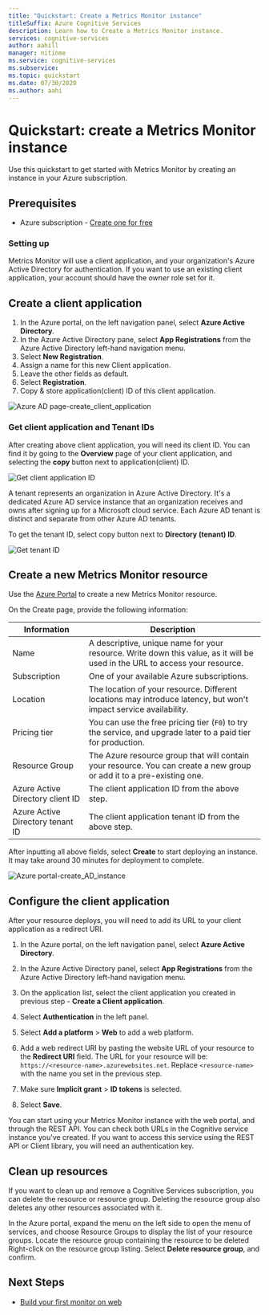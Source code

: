 ```yaml
---
title: "Quickstart: Create a Metrics Monitor instance" 
titleSuffix: Azure Cognitive Services
description: Learn how to Create a Metrics Monitor instance. 
services: cognitive-services
author: aahill
manager: nitinme
ms.service: cognitive-services
ms.subservice: 
ms.topic: quickstart
ms.date: 07/30/2020
ms.author: aahi
---
```


# Quickstart: create a Metrics Monitor instance

Use this quickstart to get started with Metrics Monitor by creating an instance in your Azure subscription.

## Prerequisites

* Azure subscription - [Create one for free](https://azure.microsoft.com/free/cognitive-services/)

### Setting up

Metrics Monitor will use a client application, and your organization's Azure Active Directory for authentication. If you want to use an existing client application, your account should have the *owner* role set for it.

## Create a client application

1. In the Azure portal, on the left navigation panel, select **Azure Active Directory**.
2. In the Azure Active Directory pane, select **App Registrations** from the Azure Active Directory left-hand navigation menu.
3. Select **New Registration**.
4. Assign a name for this new Client application.
5. Leave the other fields as default.
6. Select **Registration**.
7. Copy & store application(client) ID of this client application.

![Azure AD page-create_client_application](../media/create-client.png "Azure AD page-create client application")

### Get client application and Tenant IDs

After creating above client application, you will need its client ID. You can find it by going to the **Overview** page of your client application, and selecting the  **copy** button next to application(client) ID.

   ![Get client application ID](../media/client-id.png "Get Azure Active Directory client application ID")

A tenant represents an organization in Azure Active Directory. It's a dedicated Azure AD service instance that an organization receives and owns after signing up for a Microsoft cloud service. Each Azure AD tenant is distinct and separate from other Azure AD tenants.

To get the tenant ID, select copy button next to **Directory (tenant) ID**.

   ![Get tenant ID](../media/tenant-id.png "Get Azure Active Directory tenant ID")

## Create a new Metrics Monitor resource

Use the [Azure Portal](https://aka.ms/newgualala) to create a new Metrics Monitor resource.

On the Create page, provide the following information:


| Information  | Description  |
|---------|---------|
|Name     | A descriptive, unique name for your resource. Write down this value, as it will be used in the URL to access your resource.        |
|Subscription     | One of your available Azure subscriptions.        |
|Location     | The location of your resource. Different locations may introduce latency, but won't impact service availability.        |
|Pricing tier     | You can use the free pricing tier (`F0`) to try the service, and upgrade later to a paid tier for production.       |
|Resource Group     | The Azure resource group that will contain your resource. You can create a new group or add it to a pre-existing one.        |
|Azure Active Directory client ID     | The client application ID from the above step.         |
|Azure Active Directory tenant ID     | The client application tenant ID from the above step.         |

After inputting all above fields, select **Create** to start deploying an instance. It may take around 30 minutes for deployment to complete.

![Azure portal-create_AD_instance](../media/create-instance.png "Azure portal-create instance")

## Configure the client application

After your resource deploys, you will need to add its URL to your client application as a redirect URI.

1. In the Azure portal, on the left navigation panel, select **Azure Active Directory**.
2. In the Azure Active Directory panel, select **App Registrations** from the Azure Active Directory left-hand navigation menu.
3. On the application list, select the client application you created in previous step - **Create a Client application**.
4. Select **Authentication** in the left panel.
5. Select **Add a platform** > **Web** to add a web platform.

6. Add a web redirect URI by pasting the website URL of your resource to the **Redirect URI**  field.
   The URL for your resource will be: `https://<resource-name>.azurewebsites.net`. Replace `<resource-name>` with the name you set in the previous step.
7. Make sure **Implicit grant** > **ID tokens** is selected.
8. Select **Save**.

You can start using your Metrics Monitor instance with the web portal, and through the REST API. You can check both URLs in the Cognitive service instance you've created.
If you want to access this service using the REST API or Client library, you will need an authentication key.

## Clean up resources

If you want to clean up and remove a Cognitive Services subscription, you can delete the resource or resource group. Deleting the resource group also deletes any other resources associated with it.

In the Azure portal, expand the menu on the left side to open the menu of services, and choose Resource Groups to display the list of your resource groups.
Locate the resource group containing the resource to be deleted
Right-click on the resource group listing. Select **Delete resource group**, and confirm.

## Next Steps

- [Build your first monitor on web](web-portal.md)
